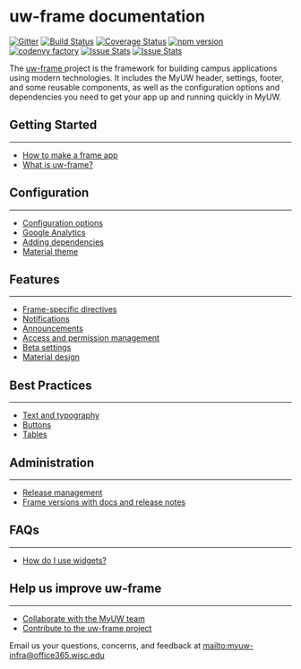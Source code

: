 # uw-frame documentation

[![Gitter](https://badges.gitter.im/UW-Madison-DoIT/uw-frame.svg)](https://gitter.im/UW-Madison-DoIT/uw-frame?utm_source=badge&utm_medium=badge&utm_campaign=pr-badge)
[![Build Status](https://travis-ci.org/UW-Madison-DoIT/uw-frame.svg)](https://travis-ci.org/UW-Madison-DoIT/uw-frame)
[![Coverage Status](https://coveralls.io/repos/UW-Madison-DoIT/uw-frame/badge.svg?branch=master&service=github)](https://coveralls.io/github/UW-Madison-DoIT/uw-frame?branch=master)
[![npm version](https://badge.fury.io/js/uw-frame.svg)](https://badge.fury.io/js/uw-frame)
[![codenvy factory](https://codenvy.com/factory/resources/factory-white.png)](https://codenvy.com/factory?id=au4tpiai3n1ygpy1)
[![Issue Stats](http://issuestats.com/github/uw-madison-doit/uw-frame/badge/pr)](http://issuestats.com/github/uw-madison-doit/uw-frame)
[![Issue Stats](http://issuestats.com/github/uw-madison-doit/uw-frame/badge/issue)](http://issuestats.com/github/uw-madison-doit/uw-frame)

The [uw-frame <i class='fa fa-github'></i>](https://github.com/UW-Madison-DoIT/uw-frame) project is the framework for building campus
applications using modern technologies. It includes the MyUW header, settings, footer, and some reusable components,
as well as the configuration options and dependencies you need to get your app up and running quickly in MyUW.


## Getting Started
---
+ [How to make a frame app](quickstart.md)
+ [What is uw-frame?](overview.md)

## Configuration
---
+ [Configuration options](configuration.md)
+ [Google Analytics](Google-analytics.md)
+ [Adding dependencies](injecting-dependencies.md)
+ [Material theme](theming.md)

## Features
---
+ [Frame-specific directives](directives.md)
+ [Notifications](notifications.md)
+ [Announcements](announcements.md)
+ [Access and permission management](coarse-grain-access.md)
+ [Beta settings](beta-settings.md)
+ [Material design](material.md)

## Best Practices
---
+ [Text and typography](text-guidelines.md)
+ [Buttons](buttons.md)
+ [Tables](tables.md)

## Administration
---
+ [Release management](releasing.md)
+ [Frame versions with docs and release notes](versions.md)


## FAQs
---
+ [How do I use widgets?](widgets.md)

## Help us improve uw-frame
---
+ [Collaborate with the MyUW team](https://groups.google.com/forum/#!forum/myuw-developers)
+ [Contribute to the uw-frame project](https://github.com/UW-Madison-DoIT/uw-frame)

Email us your questions, concerns, and feedback at <mailto:myuw-infra@office365.wisc.edu>
